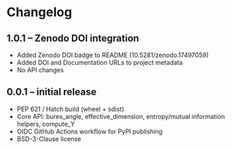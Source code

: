 ﻿# Changelog

## 1.0.1 – Zenodo DOI integration
- Added Zenodo DOI badge to README (10.5281/zenodo.17497059)
- Added DOI and Documentation URLs to project metadata
- No API changes

## 0.0.1 – initial release
- PEP 621 / Hatch build (wheel + sdist)
- Core API: bures_angle, effective_dimension, entropy/mutual information helpers, compute_Y
- OIDC GitHub Actions workflow for PyPI publishing
- BSD-3-Clause license

